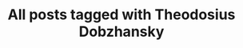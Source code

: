 ---
layout: tag
title: "All posts tagged with Theodosius Dobzhansky"
permalink: /weblog/tags/theodosius-dobzhansky/
taxonomy: Theodosius Dobzhansky
---
